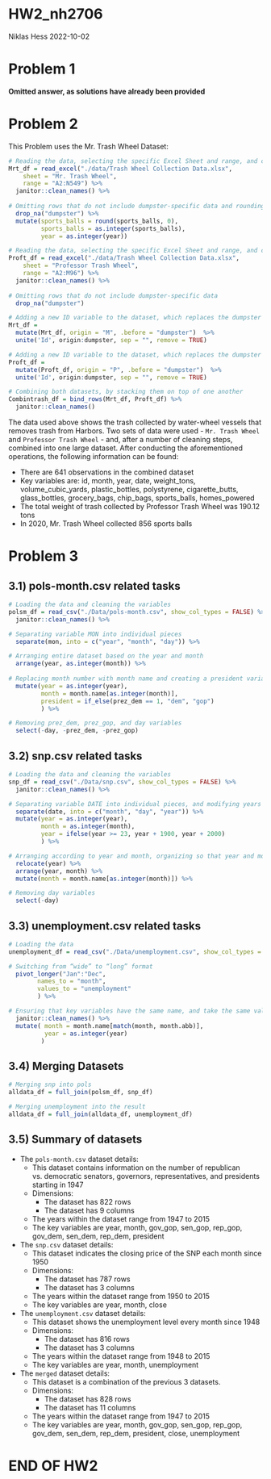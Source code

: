 HW2_nh2706
================
Niklas Hess
2022-10-02

# Problem 1

**Omitted answer, as solutions have already been provided**

# Problem 2

This Problem uses the Mr. Trash Wheel Dataset:

``` r
# Reading the data, selecting the specific Excel Sheet and range, and cleaning the names
Mrt_df = read_excel("./data/Trash Wheel Collection Data.xlsx",
    sheet = "Mr. Trash Wheel",
    range = "A2:N549") %>% 
  janitor::clean_names() %>% 
  
# Omitting rows that do not include dumpster-specific data and rounding the number of sports balls to the nearest integer
  drop_na("dumpster") %>% 
  mutate(sports_balls = round(sports_balls, 0),
         sports_balls = as.integer(sports_balls),
         year = as.integer(year))
```

``` r
# Reading the data, selecting the specific Excel Sheet and range, and cleaning the names
Proft_df = read_excel("./data/Trash Wheel Collection Data.xlsx",
    sheet = "Professor Trash Wheel",
    range = "A2:M96") %>%  
  janitor::clean_names() %>% 
  
# Omitting rows that do not include dumpster-specific data
  drop_na("dumpster")
```

``` r
# Adding a new ID variable to the dataset, which replaces the dumpster variable
Mrt_df =
  mutate(Mrt_df, origin = "M", .before = "dumpster")  %>% 
  unite('Id', origin:dumpster, sep = "", remove = TRUE)

# Adding a new ID variable to the dataset, which replaces the dumpster variable
Proft_df =
  mutate(Proft_df, origin = "P", .before = "dumpster")  %>% 
  unite('Id', origin:dumpster, sep = "", remove = TRUE)

# Combining both datasets, by stacking them on top of one another
Combintrash_df = bind_rows(Mrt_df, Proft_df) %>% 
  janitor::clean_names()
```

The data used above shows the trash collected by water-wheel vessels
that removes trash from Harbors. Two sets of data were used -
`Mr. Trash Wheel` and `Professor Trash Wheel` - and, after a number of
cleaning steps, combined into one large dataset. After conducting the
aforementioned operations, the following information can be found:

-   There are 641 observations in the combined dataset
-   Key variables are: id, month, year, date, weight_tons,
    volume_cubic_yards, plastic_bottles, polystyrene, cigarette_butts,
    glass_bottles, grocery_bags, chip_bags, sports_balls, homes_powered
-   The total weight of trash collected by Professor Trash Wheel was
    190.12 tons
-   In 2020, Mr. Trash Wheel collected 856 sports balls

# Problem 3

## 3.1) pols-month.csv related tasks

``` r
# Loading the data and cleaning the variables
polsm_df = read_csv("./Data/pols-month.csv", show_col_types = FALSE) %>%
  janitor::clean_names() %>%

# Separating variable MON into individual pieces
  separate(mon, into = c("year", "month", "day")) %>%

# Arranging entire dataset based on the year and month
  arrange(year, as.integer(month)) %>%
  
# Replacing month number with month name and creating a president variable taking values gop and dem
  mutate(year = as.integer(year),
         month = month.name[as.integer(month)],
         president = if_else(prez_dem == 1, "dem", "gop")
         ) %>%

# Removing prez_dem, prez_gop, and day variables
  select(-day, -prez_dem, -prez_gop)
```

## 3.2) snp.csv related tasks

``` r
# Loading the data and cleaning the variables
snp_df = read_csv("./Data/snp.csv", show_col_types = FALSE) %>%
  janitor::clean_names() %>%

# Separating variable DATE into individual pieces, and modifying years to show long version
  separate(date, into = c("month", "day", "year")) %>%
  mutate(year = as.integer(year),
         month = as.integer(month),
         year = ifelse(year >= 23, year + 1900, year + 2000)
         ) %>%

# Arranging according to year and month, organizing so that year and month are the leading columns, and converting month to long-format
  relocate(year) %>%
  arrange(year, month) %>%
  mutate(month = month.name[as.integer(month)]) %>%

# Removing day variables
  select(-day)
```

## 3.3) unemployment.csv related tasks

``` r
# Loading the data
unemployment_df = read_csv("./Data/unemployment.csv", show_col_types = FALSE) %>%

# Switching from “wide” to “long” format
  pivot_longer("Jan":"Dec",
        names_to = "month",
        values_to = "unemployment"
        ) %>%

# Ensuring that key variables have the same name, and take the same values
  janitor::clean_names() %>%
  mutate( month = month.name[match(month, month.abb)],
          year = as.integer(year)
         )
```

## 3.4) Merging Datasets

``` r
# Merging snp into pols
alldata_df = full_join(polsm_df, snp_df)

# Merging unemployment into the result
alldata_df = full_join(alldata_df, unemployment_df)
```

## 3.5) Summary of datasets

-   The `pols-month.csv` dataset details:
    -   This dataset contains information on the number of republican
        vs. democratic senators, governors, representatives, and
        presidents starting in 1947
    -   Dimensions:
        -   The dataset has 822 rows
        -   The dataset has 9 columns
    -   The years within the dataset range from 1947 to 2015
    -   The key variables are year, month, gov_gop, sen_gop, rep_gop,
        gov_dem, sen_dem, rep_dem, president
-   The `snp.csv` dataset details:
    -   This dataset indicates the closing price of the SNP each month
        since 1950
    -   Dimensions:
        -   The dataset has 787 rows
        -   The dataset has 3 columns
    -   The years within the dataset range from 1950 to 2015
    -   The key variables are year, month, close
-   The `unemployment.csv` dataset details:
    -   This dataset shows the unemployment level every month since 1948
    -   Dimensions:
        -   The dataset has 816 rows
        -   The dataset has 3 columns
    -   The years within the dataset range from 1948 to 2015
    -   The key variables are year, month, unemployment
-   The `merged` dataset details:
    -   This dataset is a combination of the previous 3 datasets.
    -   Dimensions:
        -   The dataset has 828 rows
        -   The dataset has 11 columns
    -   The years within the dataset range from 1947 to 2015
    -   The key variables are year, month, gov_gop, sen_gop, rep_gop,
        gov_dem, sen_dem, rep_dem, president, close, unemployment

# END OF HW2
